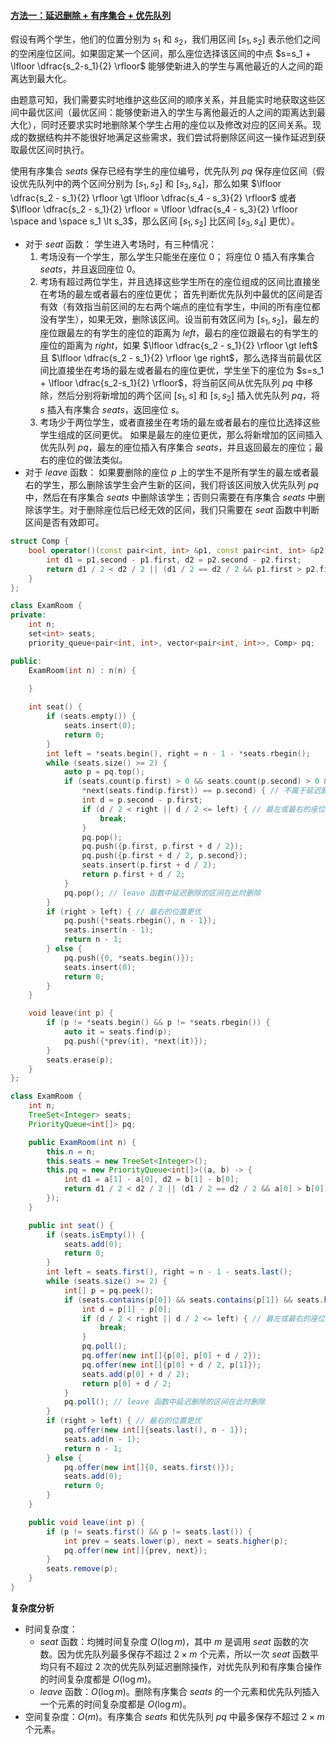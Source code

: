 ﻿#### [方法一：延迟删除 + 有序集合 + 优先队列](https://leetcode.cn/problems/exam-room/solutions/2036518/kao-chang-jiu-zuo-by-leetcode-solution-074y/)

假设有两个学生，他们的位置分别为 $s_1$ 和 $s_2$，我们用区间 $[s_1, s_2]$ 表示他们之间的空闲座位区间。如果固定某一个区间，那么座位选择该区间的中点 $s=s_1 + \lfloor \dfrac{s_2-s_1}{2} \rfloor$ 能够使新进入的学生与离他最近的人之间的距离达到最大化。

由题意可知，我们需要实时地维护这些区间的顺序关系，并且能实时地获取这些区间中最优区间（最优区间：能够使新进入的学生与离他最近的人之间的距离达到最大化），同时还要求实时地删除某个学生占用的座位以及修改对应的区间关系。现成的数据结构并不能很好地满足这些需求，我们尝试将删除区间这一操作延迟到获取最优区间时执行。

使用有序集合 $seats$ 保存已经有学生的座位编号，优先队列 $pq$ 保存座位区间（假设优先队列中的两个区间分别为 $[s_1, s_2]$ 和 $[s_3, s_4]$，那么如果 $\lfloor \dfrac{s_2 - s_1}{2} \rfloor \gt \lfloor \dfrac{s_4 - s_3}{2} \rfloor$ 或者 $\lfloor \dfrac{s_2 - s_1}{2} \rfloor = \lfloor \dfrac{s_4 - s_3}{2} \rfloor \space and \space s_1 \lt s_3$，那么区间 $[s_1, s_2]$ 比区间 $[s_3, s_4]$ 更优）。

-   对于 $seat$ 函数：
    学生进入考场时，有三种情况：
    1.  考场没有一个学生，那么学生只能坐在座位 $0$；
        将座位 $0$ 插入有序集合 $seats$，并且返回座位 $0$。
    2.  考场有超过两位学生，并且选择这些学生所在的座位组成的区间比直接坐在考场的最左或者最右的座位更优；
        首先判断优先队列中最优的区间是否有效（有效指当前区间的左右两个端点的座位有学生，中间的所有座位都没有学生），如果无效，删除该区间。设当前有效区间为 $[s_1, s_2]$，最左的座位跟最左的有学生的座位的距离为 $left$，最右的座位跟最右的有学生的座位的距离为 $right$，如果 $\lfloor \dfrac{s_2 - s_1}{2} \rfloor \gt left$ 且 $\lfloor \dfrac{s_2 - s_1}{2} \rfloor \ge right$，那么选择当前最优区间比直接坐在考场的最左或者最右的座位更优，学生坐下的座位为 $s=s_1 + \lfloor \dfrac{s_2-s_1}{2} \rfloor$，将当前区间从优先队列 $pq$ 中移除，然后分别将新增加的两个区间 $[s_1, s]$ 和 $[s, s_2]$ 插入优先队列 $pq$，将 $s$ 插入有序集合 $seats$，返回座位 $s$。
    3.  考场少于两位学生，或者直接坐在考场的最左或者最右的座位比选择这些学生组成的区间更优。
        如果是最左的座位更优，那么将新增加的区间插入优先队列 $pq$，最左的座位插入有序集合 $seats$，并且返回最左的座位；最右的座位的做法类似。
-   对于 $leave$ 函数：
    如果要删除的座位 $p$ 上的学生不是所有学生的最左或者最右的学生，那么删除该学生会产生新的区间，我们将该区间放入优先队列 $pq$ 中，然后在有序集合 $seats$ 中删除该学生；否则只需要在有序集合 $seats$ 中删除该学生。对于删除座位后已经无效的区间，我们只需要在 $seat$ 函数中判断区间是否有效即可。

```cpp
struct Comp {
    bool operator()(const pair<int, int> &p1, const pair<int, int> &p2) {
        int d1 = p1.second - p1.first, d2 = p2.second - p2.first;
        return d1 / 2 < d2 / 2 || (d1 / 2 == d2 / 2 && p1.first > p2.first);
    }
};

class ExamRoom {
private:
    int n;
    set<int> seats;
    priority_queue<pair<int, int>, vector<pair<int, int>>, Comp> pq;

public:
    ExamRoom(int n) : n(n) {
        
    }

    int seat() {
        if (seats.empty()) {
            seats.insert(0);
            return 0;
        }
        int left = *seats.begin(), right = n - 1 - *seats.rbegin();
        while (seats.size() >= 2) {
            auto p = pq.top();
            if (seats.count(p.first) > 0 && seats.count(p.second) > 0 && 
                *next(seats.find(p.first)) == p.second) { // 不属于延迟删除的区间
                int d = p.second - p.first;
                if (d / 2 < right || d / 2 <= left) { // 最左或最右的座位更优
                    break;
                }
                pq.pop();
                pq.push({p.first, p.first + d / 2});
                pq.push({p.first + d / 2, p.second});
                seats.insert(p.first + d / 2);
                return p.first + d / 2;
            }
            pq.pop(); // leave 函数中延迟删除的区间在此时删除
        }
        if (right > left) { // 最右的位置更优
            pq.push({*seats.rbegin(), n - 1});
            seats.insert(n - 1);
            return n - 1;
        } else {
            pq.push({0, *seats.begin()});
            seats.insert(0);
            return 0;
        }
    }

    void leave(int p) {
        if (p != *seats.begin() && p != *seats.rbegin()) {
            auto it = seats.find(p);
            pq.push({*prev(it), *next(it)});
        }
        seats.erase(p);
    }
};
```

```java
class ExamRoom {
    int n;
    TreeSet<Integer> seats;
    PriorityQueue<int[]> pq;

    public ExamRoom(int n) {
        this.n = n;
        this.seats = new TreeSet<Integer>();
        this.pq = new PriorityQueue<int[]>((a, b) -> {
            int d1 = a[1] - a[0], d2 = b[1] - b[0];
            return d1 / 2 < d2 / 2 || (d1 / 2 == d2 / 2 && a[0] > b[0]) ? 1 : -1;
        });
    }

    public int seat() {
        if (seats.isEmpty()) {
            seats.add(0);
            return 0;
        }
        int left = seats.first(), right = n - 1 - seats.last();
        while (seats.size() >= 2) {
            int[] p = pq.peek();
            if (seats.contains(p[0]) && seats.contains(p[1]) && seats.higher(p[0]) == p[1]) { // 不属于延迟删除的区间
                int d = p[1] - p[0];
                if (d / 2 < right || d / 2 <= left) { // 最左或最右的座位更优
                    break;
                }
                pq.poll();
                pq.offer(new int[]{p[0], p[0] + d / 2});
                pq.offer(new int[]{p[0] + d / 2, p[1]});
                seats.add(p[0] + d / 2);
                return p[0] + d / 2;
            }
            pq.poll(); // leave 函数中延迟删除的区间在此时删除
        }
        if (right > left) { // 最右的位置更优
            pq.offer(new int[]{seats.last(), n - 1});
            seats.add(n - 1);
            return n - 1;
        } else {
            pq.offer(new int[]{0, seats.first()});
            seats.add(0);
            return 0;
        }
    }

    public void leave(int p) {
        if (p != seats.first() && p != seats.last()) {
            int prev = seats.lower(p), next = seats.higher(p);
            pq.offer(new int[]{prev, next});
        }
        seats.remove(p);
    }
}
```

**复杂度分析**

-   时间复杂度：
    -   $seat$ 函数：均摊时间复杂度 $O(\log m)$，其中 $m$ 是调用 $seat$ 函数的次数。因为优先队列最多保存不超过 $2 \times m$ 个元素，所以一次 $seat$ 函数平均只有不超过 $2$ 次的优先队列延迟删除操作，对优先队列和有序集合操作的时间复杂度都是 $O(\log m)$。
    -   $leave$ 函数：$O(\log m)$。删除有序集合 $seats$ 的一个元素和优先队列插入一个元素的时间复杂度都是 $O(\log m)$。
-   空间复杂度：$O(m)$。有序集合 $seats$ 和优先队列 $pq$ 中最多保存不超过 $2 \times m$ 个元素。
